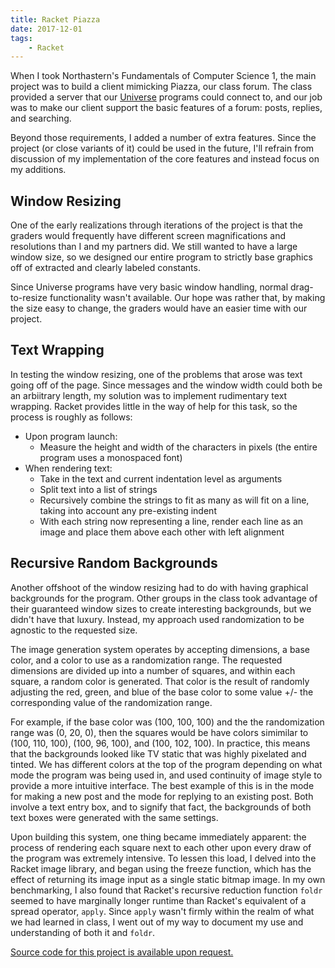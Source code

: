 ```yaml
---
title: Racket Piazza
date: 2017-12-01
tags:
    - Racket
---
```


When I took Northastern's Fundamentals of Computer Science 1, the main project was to build a client mimicking Piazza, our class forum. The class provided a server that our [Universe](https://docs.racket-lang.org/teachpack/2htdpuniverse.html) programs could connect to, and our job was to make our client support the basic features of a forum: posts, replies, and searching.

Beyond those requirements, I added a number of extra features. Since the project (or close variants of it) could be used in the future, I'll refrain from discussion of my implementation of the core features and instead focus on my additions.

## Window Resizing

One of the early realizations through iterations of the project is that the graders would frequently have different screen magnifications and resolutions than I and my partners did. We still wanted to have a large window size, so we designed our entire program to strictly base graphics off of extracted and clearly labeled constants.

Since Universe programs have very basic window handling, normal drag-to-resize functionality wasn't available. Our hope was rather that, by making the size easy to change, the graders would have an easier time with our project.

## Text Wrapping

In testing the window resizing, one of the problems that arose was text going off of the page. Since messages and the window width could both be an arbiitrary length, my solution was to implement rudimentary text wrapping. Racket provides little in the way of help for this task, so the process is roughly as follows:

-   Upon program launch:
    -   Measure the height and width of the characters in pixels (the entire program uses a monospaced font)
-   When rendering text:
    -   Take in the text and current indentation level as arguments
    -   Split text into a list of strings
    -   Recursively combine the strings to fit as many as will fit on a line, taking into account any pre-existing indent
    -   With each string now representing a line, render each line as an image and place them above each other with left alignment

## Recursive Random Backgrounds

Another offshoot of the window resizing had to do with having graphical backgrounds for the program. Other groups in the class took advantage of their guaranteed window sizes to create interesting backgrounds, but we didn't have that luxury. Instead, my approach used randomization to be agnostic to the requested size.

The image generation system operates by accepting dimensions, a base color, and a color to use as a randomization range. The requested dimensions are divided up into a number of squares, and within each square, a random color is generated. That color is the result of randomly adjusting the red, green, and blue of the base color to some value +/- the corresponding value of the randomization range.

For example, if the base color was (100, 100, 100) and the the randomization range was (0, 20, 0), then the squares would be have colors simimilar to (100, 110, 100), (100, 96, 100), and (100, 102, 100). In practice, this means that the backgrounds looked like TV static that was highly pixelated and tinted. We has different colors at the top of the program depending on what mode the program was being used in, and used continuity of image style to provide a more intuitive interface. The best example of this is in the mode for making a new post and the mode for replying to an existing post. Both involve a text entry box, and to signify that fact, the backgrounds of both text boxes were generated with the same settings.

Upon building this system, one thing became immediately apparent: the process of rendering each square next to each other upon every draw of the program was extremely intensive. To lessen this load, I delved into the Racket image library, and began using the freeze function, which has the effect of returning its image input as a single static bitmap image. In my own benchmarking, I also found that Racket's recursive reduction function `foldr` seemed to have marginally longer runtime than Racket's equivalent of a spread operator, `apply`. Since `apply` wasn't firmly within the realm of what we had learned in class, I went out of my way to document my use and understanding of both it and `foldr`.

[Source code for this project is available upon request.](/contact)

